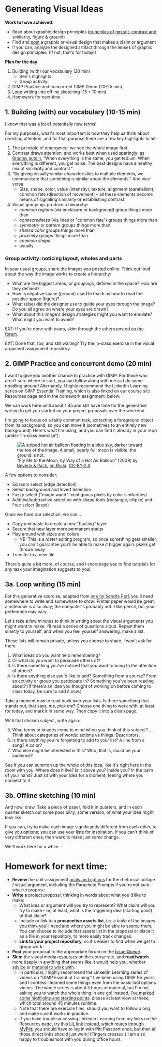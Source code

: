 
# Generating Visual Ideas

**Work to have achieved**:

* Read about graphic design principles (<a href="https://www.smashingmagazine.com/2014/03/design-principles-visual-perception-and-the-principles-of-gestalt">principles of gestalt</a>, <a href="https://www.smashingmagazine.com/2014/09/design-principles-connecting-and-separating-elements-through-contrast-and-similarity/">contrast and similarity</a>, <a href="https://www.smashingmagazine.com/2014/05/design-principles-space-figure-ground-relationship/">figure & ground</a>)
* Find and [post]({{site.github_url}}/issues) a graphic or visual design that makes a claim or argument
* If you can, analyze the designed artifact through the lenses of graphic design principles. (If not, that's for today!)


**Plan for the day**:

1. Building (with) our vocabulary (20 min) <!-- was 30 last time, let's see if that continues online or not -->
    * Ben's highlights
    * Group activity: 
2. GIMP Practice and concurrent GIMP Demo (20-25 min)
3. Loop writing into offline sketching (15 + 10 min)
5. Homework for next time


## 1. Building (with) our vocabulary (10-15 min)

I know that was a lot of potentially new terms!

For my purposes, what's most important is how they help us think about directing attention, and for that purpose there are a few key highlights to hit:

1. The principle of emergence: we see the whole image first.
2. Contrast draws attention, and works best when used sparingly: [as Bradley puts it](https://www.smashingmagazine.com/2014/09/design-principles-connecting-and-separating-elements-through-contrast-and-similarity/#:~:text=when%20everything%20is%20the%20same%2C%20you%20get%20tedium.%20when%20everything%20is%20different%2C%20you%20get%20noise.%20the%20best%20designs%20have%20a%20healthy%20mix%20of%20similarity%20and%20contrast%20and%20show%20a%20clear%20understanding%20of%20what%20they%E2%80%99re%20trying%20to%20communicate.), "When everything is the same, you get tedium. When everything is different, you get noise. The best designs have a healthy mix of similarity and contrast."
3. "By giving visually similar characteristics to multiple elements, we communicate that something is similar about the elements." And vice versa.
    * Size, shape, color, value (intensity), texture, alignment (parallelism), common fate (direction of movement) – all these elements become means of signaling similarity or establishing contrast.
4. Visual groupings produce a hierarchy: 
    * *common regions* (via enclosure or background) group things more than
    * *connectedness* (via lines or "common fate") groups things more than
    * *symmetry or pattern* groups things more than
    * *shared color* groups things more than 
    * *proximity* groups things more than
    * *common shape*. 
    * usually.

### Group activity: noticing layout, wholes and parts

In your usual groups, share the images you posted online. Think out loud about the way the image works to create a hierarchy: 

* What are the biggest areas, or groupings, defined in the space? How are they defined?
* How is negative space (ground) used to teach us how to read the positive space (figure)?
* What (else) did the designer use to guide your eyes through the image? Do you all agree on where your eyes are drawn? 
* What about this image's design strategies might you want to emulate? What might you want to avoid?

EXT: If you're done with yours, skim through the others posted [on the forum]({{site.github_url}}/issues).

EXT: Done that, too, and still waiting? Try the in-class exercise in the visual argument assignment repository.


<!-- ### EXT: Using our vocabulary (5-10 min)
If your group feels finished and others are still working, share the images you posted to the forum within your group. See if you can level up on your comfort analyzing visual design, using the terms from the reading (and now google doc). -->

<!--
## EXT: Clear hierarchy vs. flat hierarchy
If we all finish filling out the google doc with time to spare (by 3:05, say), I'd like to look at two examples that came in on the forum.
-->

## 2. GIMP Practice and concurrent demo (20 min)

I want to give you another chance to practice with GIMP. For those who aren't sure where to start, you can follow along with me as I do some noodling around! Alternately, I highly recommend the LinkedIn Learning series on [GIMP Essential Training](https://www.linkedin.com/learning/gimp-essential-training-4), which is also linked on our course site Resources page and in the homework assignment, below.

<div class="alert alert-info">
We can work here until about 1:45 and still have time for the generative writing to get you started on your project proposals over the weekend.
</div>

I'm going to focus on a fairly common task, extracting a foreground object from its background, so you can move it (sometimes to an entirely new background). Here's what I'm using, and you can find it already in your repo (under "in-class exercise"):

<figure role="figure">
<img src="../assets/img/beverly-and-pack--fly-me-to-the-moon.jpg" alt="A striped hot air balloon floating in a blue sky, darker toward the top of the image. A small, nearly full moon is visible; the ground is not." />

<figcaption>"Fly Me to the Moon, by Way of a Hot Air Balloon" (2009) by <a href="https://www.flickr.com/photos/walkadog/">Beverly & Pack</a>, <a href="https://www.flickr.com/photos/walkadog/3897126692/">on Flickr</a>. <a href="https://creativecommons.org/licenses/by/2.0/">CC-BY-2.0</a>.
</figcaption>
</figure>


A few options to consider:
* Scissors select (edge detection)
* Select _background_ and Invert Selection
* Fuzzy select ("magic wand": contiguous pixels by color similarities)
* Additive/subtractive selection with shape tools (rectangle, ellipse) and Free select (lasso)

Once we have our selection, we can...
* Copy and paste to create a new "floating" layer
* Secure that new layer more permanent status 
* Play around with sizes and colors
    - NB: This is a *raster* editing program, so once something gets smaller, you can't guarantee you'll be able to make it bigger again: pixels get thrown away
* Transfer to a new file

<!--
1. Image > Canvas Size (use %)
2. Scissor tool
3. Copy + Paste -> Floating layer -> anchor as new
4. Scale layer
5. Scissor tool (again)
6. Invert selection, new layer again
7. Layer to image size
8. Select vertical rectangle; feather edges
9. Copy + Paste as pattern
-->

There's quite a bit more, of course, and I encourage you to find tutorials for any task your imagination suggests to you! 


## 3a. Loop writing (15 min) <!-- Takes 15 min -->
For this generative exercise, adapted from [one by Sondra Perl](http://bit.ly/perlfeltsense), you'll need somewhere to write and somewhere to *draw*. Printer paper would be great; a notebook is also okay; the computer's probably not. I like pencil, but your preference may vary.

<!-- <div class="alert alert-info">
<p><strong>If you need to take a minute to get those supplies, please do so now.</strong></p>

<p>If you're waiting for everyone else to come back, see if you can close your eyes and listen to your breath. (If this kind of body attention makes you uncomfortable, though, don't do it. Just have patience, and try not to judge.) Think about how you're sitting: where you're supported. Try to alleviate any tension.</p>
</div> -->

Let's take a few minutes to think in writing about the visual arguments you might want to make. I'll read a series of questions aloud. Repeat them silently to yourself, and when you feel yourself answering, make a list.

These lists will remain private, unless you choose to share. I won't ask for them.

1. What ideas do you want help remembering?
2. Or what do you want to persuade others of?
3. Is there something you've noticed that you want to bring to the attention of others?
4. Is there anything else you'd like to add? Something from a course? From an activity or group you participate in? Something you've been reading about? (If there's an idea you thought of working on before coming to class today, be sure to add it now.)

Take a moment now to read back over your lists. Is there something that stands out, that says, _me, pick me_? Choose one thing to work with, at least for today, and mark it in some way. Then copy it into a clean page.

With that chosen subject, write again:

5. What terms or images come to mind when you think of this subject? ... Think about categories of words: actions vs things. Descriptors.
6. Is there anything you're forgetting to add to your list? A line from a song? A color?
7. Who else might be interested in this? Who, that is, could be your audience?

See if you can summon up the whole of this idea, like it's right here in the room with you. Where does it live? Is it above you? Inside you? In the palm of your hand? Just sit with your idea for a moment, feeling where you connect to it.

## 3b. Offline sketching (10 min)
And now, draw. Take a piece of paper, fold it in quarters, and in each quarter sketch out some possibility, some version, of what your idea might look like.

If you can, try to make each image significantly different from each other, to give you options; you can use your lists for inspiration. If you can't think of very different ones, then work to make just _some_ change.

We'll work here for a while.



# Homework for next time:
* **Review** the unit-assignment [goals and options](https://github.com/benmiller314/visual-argument-{{site.course.slugterm}}#project-2-visual-argument--rhetorical-collage) for the rhetorical collage / visual argument, including the Parachute Prompts if you're not sure what to propose.
* **Write** a project proposal, thinking in words about what you'd like to make:
    - What idea or argument will you try to represent? What _claim_ will you try to make – or, at least, what is the triggering idea (starting point) of that claim?
    - Include or link to a **prospective assets list**, i.e. a table of the images you think you'll need and where you might be able to source them. You can choose to include that assets list in the proposal or place it as a file in your repository, to more easily track changes.
    - **Link to your project repository,** so it's easier to find when we get to group work.
* **Post** your proposal to the appropriate forum on the [Issue Queue]({{site.github_url}}/issues).
* **Skim** the visual media [resources]({{site.github_url}}/resources) on the course site, and **read/watch** more deeply in anything that seems like it would help you, whether [advice]({{site.github_url}}/resources#visual) or [material to work with]({{site.github_url}}/resources#visuals).
  * In particular, I highly recommend the LinkedIn Learning series of videos on "GIMP Essential Training." I've been using GIMP for years, and I confess I learned some things even from the basic tool options videos. The whole series is about 5 hours of material, but I'm not asking you to watch the whole thing in one go! Instead, [I've marked some highlights and starting points]({{site.github_url}}/resources#lil-gimp): please at least view at those, which total around 45 minutes runtime.
  - Note that there are exercise files, should you want to follow along and make sure it works in practice.
  - If you have trouble accessing LinkedIn Learning from my links on the Resources page, try [this LIL link instead, which routes through MyPitt](https://my.pitt.edu/launch-task/all/cssd-linkedinlearning?terms=linkedin&roles=); you should have to log in with Pitt Passport once, but then all those direct links should just work! (Fingers crossed.) I am also happy to troubleshoot with you during office hours.
